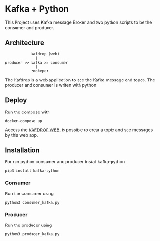 # Kafka + Python

This Project uses Kafka message Broker and two python scripts to be the consumer and producer.

## Architecture

```
            kafdrop (web)
              |
producer >> kafka >> consumer
              |
            zookeper
```

The Kafdrop is a web application to see the Kafka message and topcs.
The producer and consumer is writen with python

## Deploy

Run the compose with

```
docker-compose up
```

Access the [KAFDROP WEB](http://localhost:19000), is possible to creat a topic and see messages by this web app.


## Installation 

For run python consumer and producer install kafka-python

```
pip3 install kafka-python
```

### Consumer

Run the consumer using
```
python3 consumer_kafka.py
```

### Producer

Run the producer using
```
python3 producer_kafka.py
```